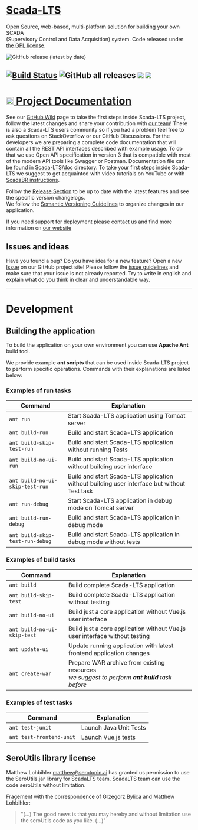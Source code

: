 # [Scada-LTS](http://scada-lts.org)

Open Source, web-based, multi-platform solution for building your own SCADA   
(Supervisory Control and Data Acquisition) system.
Code released under [the GPL license](https://github.com/SCADA-LTS/Scada-LTS/blob/develop/LICENSE).


![GitHub release (latest by date)](https://img.shields.io/github/v/release/SCADA-LTS/Scada-LTS)

[![Build Status](https://travis-ci.org/SCADA-LTS/Scada-LTS.svg?branch=develop)](https://travis-ci.org/SCADA-LTS/Scada-LTS)
![GitHub all releases](https://img.shields.io/github/downloads/SCADA-LTS/Scada-LTS/total)
[![](https://images.microbadger.com/badges/version/scadalts/scadalts.svg)](https://microbadger.com/images/scadalts/scadalts "Get your own version badge on microbadger.com")
[![](https://images.microbadger.com/badges/image/dockergb/scadalts-dev.svg)](https://microbadger.com/images/dockergb/scadalts-dev "Get your own image badge on microbadger.com")
---

<h1><a style="color:#222222;" href="https://github.com/SCADA-LTS/Scada-LTS/wiki"><img src=https://github.githubassets.com/images/modules/logos_page/GitHub-Logo.png height="20px" /> Project Documentation</a></h1> 

See our [GitHub Wiki](https://github.com/SCADA-LTS/Scada-LTS/wiki) page to take the first steps inside
Scada-LTS project, follow the latest changes and share your contribution with [our team](https://github.com/SCADA-LTS/Scada-LTS/wiki/The-Team)!
There is also a Scada-LTS users community so if you had a problem feel free to ask questions on StackOverflow or our GitHub Discussions.
For the developers we are preparing a complete code documentation that will contain all the REST API interfaces
described with example usage. To do that we use Open API specification in version 3 that is compatible with
most of the modern API tools like Swagger or Postman. Documentation file can be found in [Scada-LTS/doc](https://github.com/SCADA-LTS/Scada-LTS/tree/develop/doc/RESTAPI) directory.
To take your first steps inside Scada-LTS we suggest to get acquainted with video tutorials on YouTube or with [ScadaBR instructions](https://sourceforge.net/p/scadabr/wiki/Manual%20ScadaBR%20English%200%20Summary/).

Follow the [Release Section](https://github.com/SCADA-LTS/Scada-LTS/releases) to be up to date with the latest features and see the specific version changelogs.   
We follow the [Semantic Versioning Guidelines](http://semver.org/) to organize changes in our application.

If you need support for deployment please contact us and find more information on [our website](http://scada-lts.comhttp://scada-lts.com/#support)

## Issues and ideas
Have you found a bug? Do you have idea for a new feature? Open a new [Issue](https://github.com/SCADA-LTS/Scada-LTS/issues) on our GitHub project site!
Please follow the [issue guidelines](https://github.com/twbs/bootstrap/blob/master/CONTRIBUTING.md#using-the-issue-tracker)
and make sure that your issue is not already reported. Try to write in english and explain what do you think in clear and understandable way.


---

# Development

## Building the application
To build the application on your own environment you can use **Apache Ant** build tool.

We provide example **ant scripts** that can be used inside Scada-LTS project to perform specific operations.
Commands with their explanations are listed below:
### Examples of run tasks
| Command | Explanation |
| ---- | ---- |
| ```ant run``` | Start Scada-LTS application using Tomcat server |
| ```ant build-run``` | Build and start Scada-LTS application |
| ```ant build-skip-test-run``` | Build and start Scada-LTS application without running Tests |
| ```ant build-no-ui-run``` | Build and start Scada-LTS application without building user interface |
| ```ant build-no-ui-skip-test-run``` | Build and start Scada-LTS application without building user interface but without Test task |
| ```ant run-debug``` | Start Scada-LTS application in debug mode on Tomcat server |
| ```ant build-run-debug``` | Build and start Scada-LTS application in debug mode |
| ```ant build-skip-test-run-debug``` | Build and start Scada-LTS application in debug mode without tests |

### Examples of build tasks
| Command | Explanation |
| ---- | ---- |
| ```ant build``` | Build complete Scada-LTS application |
| ```ant build-skip-test``` | Build complete Scada-LTS application without testing |
| ```ant build-no-ui``` | Build just a core application  without Vue.js user interface |
| ```ant build-no-ui-skip-test``` | Build just a core application  without Vue.js user interface without testing |
| ```ant update-ui``` | Update running application with latest frontend application changes |
| ```ant create-war``` | Prepare WAR archive from existing resources<br/> _we suggest to perform **ant build** task before_ |

### Examples of test tasks
| Command | Explanation |
| ---- | ---- |
| ```ant test-junit``` | Launch Java Unit Tests |
| ```ant test-frontend-unit``` | Launch Vue.js tests |

## SeroUtils library license

Matthew Lohbihler <matthew@serotonin.ai> has granted us permission to use the SeroUtils.jar library for ScadaLTS team. ScadaLTS team can use the code seroUtils without limitation.

Fragement with the correspondence of Grzegorz Bylica and Matthew Lohbihler:
> "(...) The good news is that you may hereby and without limitation use the seroUtils code as you like. (...)"
